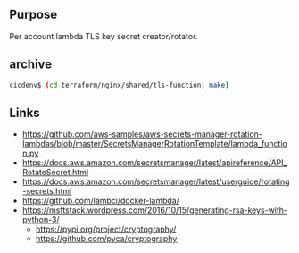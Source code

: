 ## Purpose
Per account lambda TLS key secret creator/rotator.

## archive
```bash
cicdenv$ (cd terraform/nginx/shared/tls-function; make)
```

## Links
* https://github.com/aws-samples/aws-secrets-manager-rotation-lambdas/blob/master/SecretsManagerRotationTemplate/lambda_function.py
* https://docs.aws.amazon.com/secretsmanager/latest/apireference/API_RotateSecret.html
* https://docs.aws.amazon.com/secretsmanager/latest/userguide/rotating-secrets.html
* https://github.com/lambci/docker-lambda/
* https://msftstack.wordpress.com/2016/10/15/generating-rsa-keys-with-python-3/
  * https://pypi.org/project/cryptography/
  * https://github.com/pyca/cryptography
